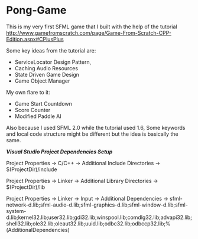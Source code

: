 # Pong-Game

This is my very first SFML game that I built with the help of the tutorial http://www.gamefromscratch.com/page/Game-From-Scratch-CPP-Edition.aspx#CPlusPlus

Some key ideas from the tutorial are: 
  - ServiceLocator Design Pattern,  
  - Caching Audio Resources
  - State Driven Game Design
  - Game Object Manager
  
My own flare to it:
  - Game Start Countdown
  - Score Counter
  - Modified Paddle AI
  
Also because I used SFML 2.0 while the tutorial used 1.6, Some keywords and local code structure might be different but the idea is basically the same.

***Visual Studio Project Dependencies Setup***

Project Properties -> C/C++ -> Additional Include Directories -> $(ProjectDir)/include

Project Properties -> Linker -> Additional Library Directories -> $(ProjectDir)/lib

Project Properties -> Linker -> Input -> Additional Dependencies -> sfml-network-d.lib;sfml-audio-d.lib;sfml-graphics-d.lib;sfml-window-d.lib;sfml-system-d.lib;kernel32.lib;user32.lib;gdi32.lib;winspool.lib;comdlg32.lib;advapi32.lib;shell32.lib;ole32.lib;oleaut32.lib;uuid.lib;odbc32.lib;odbccp32.lib;%(AdditionalDependencies)
